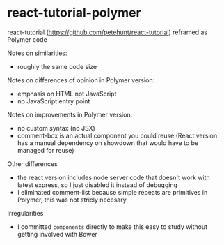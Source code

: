 react-tutorial-polymer
======================

react-tutorial (https://github.com/petehunt/react-tutorial) reframed as Polymer code 

Notes on similarities:

* roughly the same code size

Notes on differences of opinion in Polymer version:

* emphasis on HTML not JavaScript
* no JavaScript entry point

Notes on improvements in Polymer version:

* no custom syntax (no JSX)
* comment-box is an actual component you could reuse (React version has a manual dependency on showdown that would have to be managed for reuse)

Other differences

* the react version includes node server code that doesn't work with latest express, so I just disabled it instead of debugging
* I eliminated comment-list because simple repeats are primitives in Polymer, this was not stricly necesary

Irregularities

* I committed `components` directly to make this easy to study without getting involved with Bower